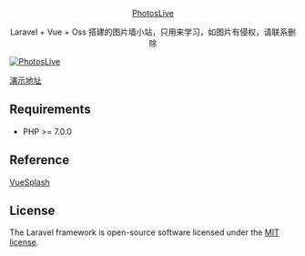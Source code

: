 <p align="center">
<a href="http://vue.shanyuliang.com/">
PhotosLive
</a>
</p>

<p align="center">
Laravel + Vue + Oss 搭建的图片墙小站，只用来学习，如图片有侵权，请联系删除<pig@shanyuliang.com>
</p>

<p>
<a href="http://vue.shanyuliang.com/">
<img src="https://shanyuliang.oss-cn-shenzhen.aliyuncs.com/normal/pl20190805170052.png" alt="PhotosLive">
</a>
</p>

<p>
<a href="http://vue.shanyuliang.com/">
演示地址
</a>
</p>

Requirements
------------
 - PHP >= 7.0.0

## Reference
<p>
<a href="https://github.com/MasahiroHarada/vuesplash">
VueSplash
</a>
</p>

## License

The Laravel framework is open-source software licensed under the [MIT license](https://opensource.org/licenses/MIT).
